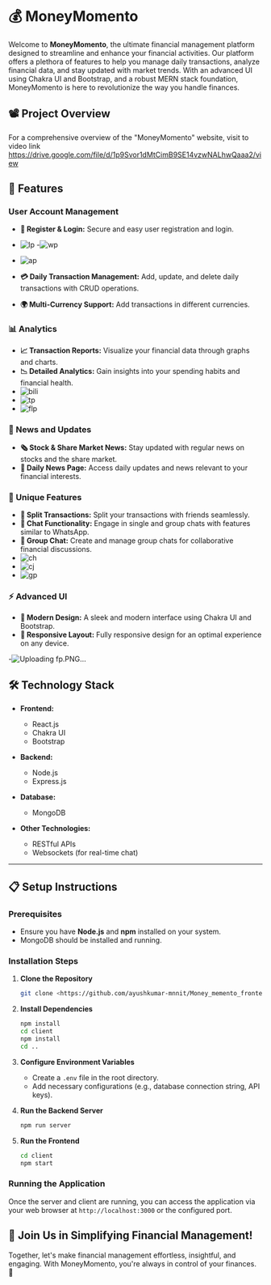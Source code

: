 # **💰 MoneyMomento**

Welcome to **MoneyMomento**, the ultimate financial management platform designed to streamline and enhance your financial activities. Our platform offers a plethora of features to help you manage daily transactions, analyze financial data, and stay updated with market trends. With an advanced UI using Chakra UI and Bootstrap, and a robust MERN stack foundation, MoneyMomento is here to revolutionize the way you handle finances.


## **📽️ Project Overview**

For a comprehensive overview of the "MoneyMomento" website, visit to video link
https://drive.google.com/file/d/1p9Svor1dMtCimB9SE14vzwNALhwQaaa2/view

## **🚀 Features**

### **User Account Management**

- **🔐 Register & Login:** Secure and easy user registration and login.
- ![lp](https://github.com/ayushkumar-mnnit/Money_memento_frontend/assets/123785384/a0733fcd-51db-4605-a3cd-8544bc2fd0c4)
-![wp](https://github.com/ayushkumar-mnnit/Money_memento_frontend/assets/123785384/76e96294-e203-4ddc-a832-872a5be3c471)
- ![ap](https://github.com/ayushkumar-mnnit/Money_memento_frontend/assets/123785384/29bf295b-8f66-4510-8f1c-f977290442b4)


- **💳 Daily Transaction Management:** Add, update, and delete daily transactions with CRUD operations.
- **🌍 Multi-Currency Support:** Add transactions in different currencies.

### **📊 Analytics**

- **📈 Transaction Reports:** Visualize your financial data through graphs and charts.
- **📉 Detailed Analytics:** Gain insights into your spending habits and financial health.
- ![bili](https://github.com/ayushkumar-mnnit/Money_memento_frontend/assets/123785384/2671c35e-4537-434e-988f-011ee8dbf2fc)
- ![tp](https://github.com/ayushkumar-mnnit/Money_memento_frontend/assets/123785384/c5aa4029-94e8-4923-864d-01f5ca1398dd)
- ![flp](https://github.com/ayushkumar-mnnit/Money_memento_frontend/assets/123785384/4e846a74-e25a-4bb3-9be4-f0f02a8afc57)




### **📰 News and Updates**

- **🗞️ Stock & Share Market News:** Stay updated with regular news on stocks and the share market.
- **📅 Daily News Page:** Access daily updates and news relevant to your financial interests.

### **🔑 Unique Features**

- **🔀 Split Transactions:** Split your transactions with friends seamlessly.
- **💬 Chat Functionality:** Engage in single and group chats with features similar to WhatsApp.
- **👥 Group Chat:** Create and manage group chats for collaborative financial discussions.
- ![ch](https://github.com/ayushkumar-mnnit/Money_memento_frontend/assets/123785384/8886501c-0fd3-4e6d-9121-e831d60d291c)
- ![cj](https://github.com/ayushkumar-mnnit/Money_memento_frontend/assets/123785384/e19d438f-e80d-488e-846e-2ea94f201eb6)
- ![gp](https://github.com/ayushkumar-mnnit/Money_memento_frontend/assets/123785384/a29a1f04-38fb-4152-879b-1cbdca0ddf2a)




### **⚡ Advanced UI**

- **💎 Modern Design:** A sleek and modern interface using Chakra UI and Bootstrap.
- **📱 Responsive Layout:** Fully responsive design for an optimal experience on any device.

-![Uploading fp.PNG…]()


## **🛠️ Technology Stack**

- **Frontend:** 
  - React.js
  - Chakra UI
  - Bootstrap

- **Backend:**
  - Node.js
  - Express.js

- **Database:**
  - MongoDB

- **Other Technologies:**
  - RESTful APIs
  - Websockets (for real-time chat)

---

## **📋 Setup Instructions**

### **Prerequisites**

- Ensure you have **Node.js** and **npm** installed on your system.
- MongoDB should be installed and running.

### **Installation Steps**

1. **Clone the Repository**
   ```bash
   git clone <https://github.com/ayushkumar-mnnit/Money_memento_frontend.git>

2. **Install Dependencies**
   ```bash
   npm install
   cd client
   npm install
   cd ..
   ```

3. **Configure Environment Variables**
   - Create a `.env` file in the root directory.
   - Add necessary configurations (e.g., database connection string, API keys).

4. **Run the Backend Server**
   ```bash
   npm run server
   ```

5. **Run the Frontend**
   ```bash
   cd client
   npm start
   ```

### **Running the Application**

Once the server and client are running, you can access the application via your web browser at `http://localhost:3000` or the configured port.



## **🌟 Join Us in Simplifying Financial Management!**

Together, let's make financial management effortless, insightful, and engaging. With MoneyMomento, you're always in control of your finances. 🌟
